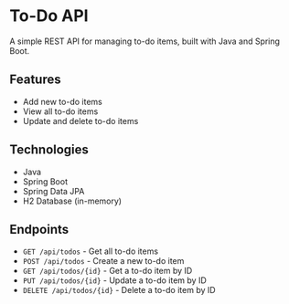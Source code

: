 # To-Do API

A simple REST API for managing to-do items, built with Java and Spring Boot.

## Features

- Add new to-do items
- View all to-do items
- Update and delete to-do items

## Technologies

- Java
- Spring Boot
- Spring Data JPA
- H2 Database (in-memory)

## Endpoints

- `GET /api/todos` - Get all to-do items
- `POST /api/todos` - Create a new to-do item
- `GET /api/todos/{id}` - Get a to-do item by ID
- `PUT /api/todos/{id}` - Update a to-do item by ID
- `DELETE /api/todos/{id}` - Delete a to-do item by ID